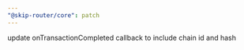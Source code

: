 ```yaml
---
"@skip-router/core": patch
---
```


update onTransactionCompleted callback to include chain id and hash
